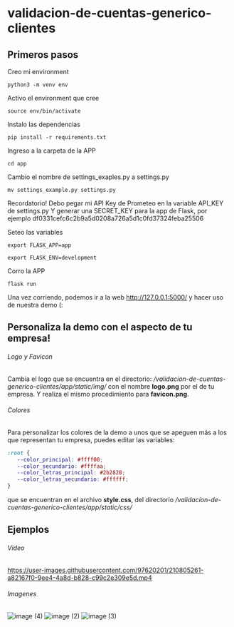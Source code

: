 # validacion-de-cuentas-generico-clientes

## Primeros pasos

Creo mi environment
```
python3 -m venv env
```

Activo el environment que cree
```
source env/bin/activate
```

Instalo las dependencias 
```
pip install -r requirements.txt
```

Ingreso a la carpeta de la APP
```
cd app
```

Cambio el nombre de settings_exaples.py a settings.py
```
mv settings_example.py settings.py 
```

Recordatorio! 
Debo pegar mi API Key de Prometeo en la variable API_KEY de settings.py
Y generar una SECRET_KEY para la app de Flask, por ejemplo df0331cefc6c2b9a5d0208a726a5d1c0fd37324feba25506

Seteo las variables
```
export FLASK_APP=app
```
```
export FLASK_ENV=development
```

Corro la APP
```
flask run
```
Una vez corriendo, podemos ir a la web http://127.0.0.1:5000/ y hacer uso de nuestra demo (:


## Personaliza la demo con el aspecto de tu empresa! 
###### Logo y Favicon
Cambia el logo que se encuentra en el directorio: */validacion-de-cuentas-generico-clientes/app/static/img/* con el nombre **logo.png** por el de tu empresa. Y realiza el mismo procedimiento para **favicon.png**.
 
###### Colores
Para personalizar los colores de la demo a unos que se apeguen más a los que representan tu empresa, puedes editar las variables:
```css
:root {
   --color_principal: #ffff00;
   --color_secundario: #ffffaa;
   --color_letras_principal: #2b2828;
   --color_letras_secundario: #ffffff;
}
```
que se encuentran en el archivo **style.css**, del directorio */validacion-de-cuentas-generico-clientes/app/static/css/*



## Ejemplos

###### Video

https://user-images.githubusercontent.com/97620201/210805261-a82167f0-9ee4-4a8d-b828-c99c2e309e5d.mp4


###### Imagenes
![image (4)](https://user-images.githubusercontent.com/97620201/210805072-cf128c68-9100-4956-9962-fbfb106df5cd.png)
![image (2)](https://user-images.githubusercontent.com/97620201/210804964-c4663837-5365-4400-bb1e-f23b89fa2f49.png)
![image (3)](https://user-images.githubusercontent.com/97620201/210804978-11f5af20-11e7-4cdd-b7b8-d59f01dc3c75.png)

